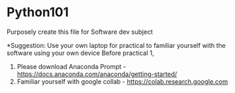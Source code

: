 # Python101
Purposely create this file for Software dev subject

*Suggestion: Use your own laptop for practical to familiar yourself with the software using your own device
Before practical 1, 
1. Please download 
Anaconda Prompt - https://docs.anaconda.com/anaconda/getting-started/
2. Familiar yourself with google collab - https://colab.research.google.com
